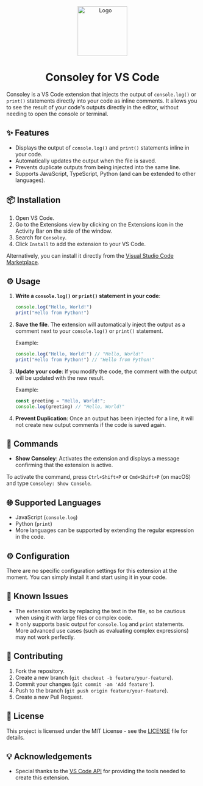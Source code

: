 <div align="center">
<img src="https://github.com/user-attachments/assets/583ffd18-1187-4cf2-9407-2a600750c0eb" alt="Logo" width="130"/>
<h1>Consoley for VS Code</h1>
</div>

<!--# Consoley for VS Code -->


Consoley is a VS Code extension that injects the output of `console.log()` or `print()` statements directly into your code as inline comments. It allows you to see the result of your code's outputs directly in the editor, without needing to open the console or terminal.

## ✨ Features

- Displays the output of `console.log()` and `print()` statements inline in your code.
- Automatically updates the output when the file is saved.
- Prevents duplicate outputs from being injected into the same line.
- Supports JavaScript, TypeScript, Python (and can be extended to other languages).

## 📦 Installation

1. Open VS Code.
2. Go to the Extensions view by clicking on the Extensions icon in the Activity Bar on the side of the window.
3. Search for `Consoley`.
4. Click `Install` to add the extension to your VS Code.

Alternatively, you can install it directly from the [Visual Studio Code Marketplace](https://marketplace.visualstudio.com/).

## ⚙️ Usage

1. **Write a `console.log()` or `print()` statement in your code**:
    ```javascript
    console.log("Hello, World!")
    print("Hello from Python!")
    ```

2. **Save the file**. The extension will automatically inject the output as a comment next to your `console.log()` or `print()` statement.

    Example:
    ```javascript
    console.log("Hello, World!") // "Hello, World!"
    print("Hello from Python!") // "Hello from Python!"
    ```

3. **Update your code**: If you modify the code, the comment with the output will be updated with the new result.

    Example:
    ```javascript
    const greeting = "Hello, World!";
    console.log(greeting) // "Hello, World!"
    ```

4. **Prevent Duplication**: Once an output has been injected for a line, it will not create new output comments if the code is saved again.

## 📝 Commands

- **Show Consoley**: Activates the extension and displays a message confirming that the extension is active.

To activate the command, press `Ctrl+Shift+P` or `Cmd+Shift+P` (on macOS) and type `Consoley: Show Console`.

## 🌐 Supported Languages

- JavaScript (`console.log`)
- Python (`print`)
- More languages can be supported by extending the regular expression in the code.

## ⚙️ Configuration

There are no specific configuration settings for this extension at the moment. You can simply install it and start using it in your code.

## 🐞 Known Issues

- The extension works by replacing the text in the file, so be cautious when using it with large files or complex code.
- It only supports basic output for `console.log` and `print` statements. More advanced use cases (such as evaluating complex expressions) may not work perfectly.

## 🤝 Contributing

1. Fork the repository.
2. Create a new branch (`git checkout -b feature/your-feature`).
3. Commit your changes (`git commit -am 'Add feature'`).
4. Push to the branch (`git push origin feature/your-feature`).
5. Create a new Pull Request.

## 📜 License

This project is licensed under the MIT License - see the [LICENSE](https://github.com/psparwez/consoley/tree/main?tab=MIT-1-ov-file) file for details.

## 💡 Acknowledgements

- Special thanks to the [VS Code API](https://code.visualstudio.com/api) for providing the tools needed to create this extension.

